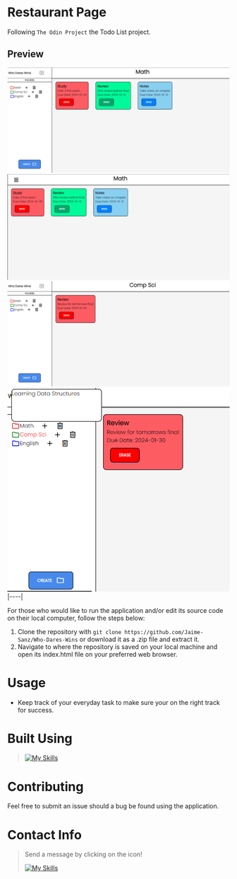 # Restaurant Page
Following `The Odin Project` the Todo List project.
## Preview
 ![](assets/images/wdw-main.png)
 ![](assets/images/wdw-main-closed.png) 
 ![](assets/images/wdw-dif-folder.png) 
 ![](assets/images/wdw-description.png) 
|----|

For those who would like to run the application and/or edit its source code on their local computer, follow the steps below:

1. Clone the repository with `git clone https://github.com/Jaime-Sanz/Who-Dares-Wins` or download it as a .zip file and extract it.
2. Navigate to where the repository is saved on your local machine and open its index.html file on your preferred web browser.

# Usage
- Keep track of your everyday task to make sure your on the right track for success. 

# Built Using
> [![My Skills](https://skillicons.dev/icons?i=js,html,css,vscode,discord)](https://skillicons.dev)

# Contributing
Feel free to submit an issue should a bug be found using the application.

# Contact Info
> Send a message by clicking on the icon!
> 
> [![My Skills](https://skillicons.dev/icons?i=linkedin)](https://www.linkedin.com/in/jaime-sanchez-a95874245/)
